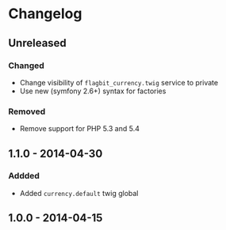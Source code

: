 # Changelog

## Unreleased

### Changed

- Change visibility of ```flagbit_currency.twig``` service to private
- Use new (symfony 2.6+) syntax for factories

### Removed

- Remove support for PHP 5.3 and 5.4

## 1.1.0 - 2014-04-30

### Addded

- Added ```currency.default``` twig global

## 1.0.0 - 2014-04-15

